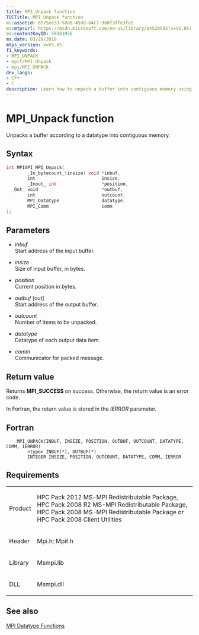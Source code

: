 ```yaml
---
title: MPI_Unpack function
TOCTitle: MPI_Unpack function
ms:assetid: 8575ee33-58a8-45dd-84c7-968f3ffe3fa5
ms:mtpsurl: https://msdn.microsoft.com/en-us/library/Dn520585(v=VS.85)
ms:contentKeyID: 59361056
ms.date: 03/28/2018
mtps_version: v=VS.85
f1_keywords:
- MPI_UNPACK
- mpif/MPI_Unpack
- mpi/MPI_UNPACK
dev_langs:
- C++
- C
description: Learn how to unpack a buffer into contiguous memory using the MPI_Unpack function on Microsoft's official site.
---
```


# MPI\_Unpack function

Unpacks a buffer according to a datatype into contiguous memory.

## Syntax

``` c++
int MPIAPI MPI_Unpack(
        _In_bytecount_(insize) void *inbuf,
        int                         insize,
        _Inout_ int                 *position,
  _Out_ void                        *outbuf,
        int                         outcount,
        MPI_Datatype                datatype,
        MPI_Comm                    comm
);
```

## Parameters

  - *inbuf*  
    Start address of the input buffer.

  - *insize*  
    Size of input buffer, in bytes.

  - *position*  
    Current position in bytes.

  - *outbuf* \[out\]  
    Start address of the output buffer.

  - *outcount*  
    Number of items to be unpacked.

  - *datatype*  
    Datatype of each output data item.

  - *comm*  
    Communicator for packed message.

## Return value

Returns **MPI\_SUCCESS** on success. Otherwise, the return value is an error code.

In Fortran, the return value is stored in the *IERROR* parameter.

## Fortran

``` FORTRAN
    MPI_UNPACK(INBUF, INSIZE, POSITION, OUTBUF, OUTCOUNT, DATATYPE, COMM, IERROR)
        <type> INBUF(*), OUTBUF(*)
        INTEGER INSIZE, POSITION, OUTCOUNT, DATATYPE, COMM, IERROR
```

## Requirements

<table>
<colgroup>
<col/>
<col/>
</colgroup>
<tbody>
<tr class="odd">
<td><p>Product</p></td>
<td><p>HPC Pack 2012 MS-MPI Redistributable Package, HPC Pack 2008 R2 MS-MPI Redistributable Package, HPC Pack 2008 MS-MPI Redistributable Package or HPC Pack 2008 Client Utilities</p></td>
</tr>
<tr class="even">
<td><p>Header</p></td>
<td>Mpi.h;
Mpif.h</td>
</tr>
<tr class="odd">
<td><p>Library</p></td>
<td>Msmpi.lib</td>
</tr>
<tr class="even">
<td><p>DLL</p></td>
<td>Msmpi.dll</td>
</tr>
</tbody>
</table>


## See also

[MPI Datatype Functions](mpi-datatype-functions.md)


